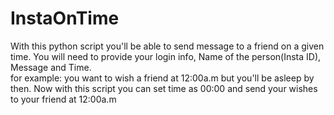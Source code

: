# InstaOnTime
With this python script you'll be able to send message to a friend on a given time. You will need to provide your login info, Name of the person(Insta ID), Message and Time.    
for example: you want to wish a friend at 12:00a.m but you'll be asleep by then. Now with this script you can set time as 00:00 and send your wishes to your friend at 12:00a.m
